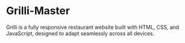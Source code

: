 # Grilli-Master
Grilli is a fully responsive restaurant website built with HTML, CSS, and JavaScript, designed to adapt seamlessly across all devices.
